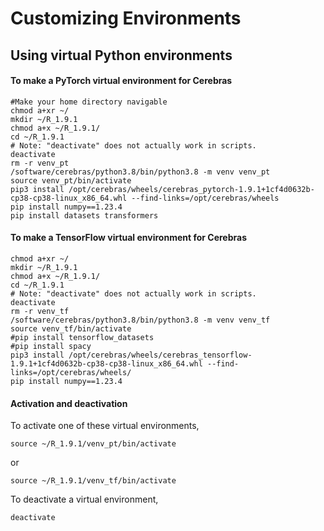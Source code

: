 # Customizing Environments

## Using virtual Python environments

#### To make a PyTorch virtual environment for Cerebras

```console
#Make your home directory navigable
chmod a+xr ~/
mkdir ~/R_1.9.1
chmod a+x ~/R_1.9.1/
cd ~/R_1.9.1
# Note: "deactivate" does not actually work in scripts.
deactivate
rm -r venv_pt
/software/cerebras/python3.8/bin/python3.8 -m venv venv_pt
source venv_pt/bin/activate
pip3 install /opt/cerebras/wheels/cerebras_pytorch-1.9.1+1cf4d0632b-cp38-cp38-linux_x86_64.whl --find-links=/opt/cerebras/wheels
pip install numpy==1.23.4
pip install datasets transformers
```

#### To make a TensorFlow virtual environment for Cerebras

```console
chmod a+xr ~/
mkdir ~/R_1.9.1
chmod a+x ~/R_1.9.1/
cd ~/R_1.9.1
# Note: "deactivate" does not actually work in scripts.
deactivate
rm -r venv_tf
/software/cerebras/python3.8/bin/python3.8 -m venv venv_tf
source venv_tf/bin/activate
#pip install tensorflow_datasets
#pip install spacy
pip3 install /opt/cerebras/wheels/cerebras_tensorflow-1.9.1+1cf4d0632b-cp38-cp38-linux_x86_64.whl --find-links=/opt/cerebras/wheels/
pip install numpy==1.23.4
```

#### Activation and deactivation

To activate one of these virtual environments,

```console
source ~/R_1.9.1/venv_pt/bin/activate
```

or

```console
source ~/R_1.9.1/venv_tf/bin/activate
```

To deactivate a virtual environment,

```console
deactivate
```
